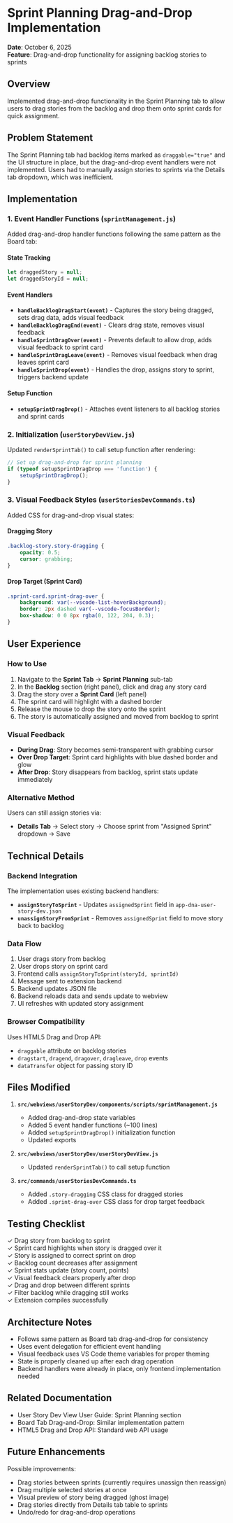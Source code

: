 # Sprint Planning Drag-and-Drop Implementation

**Date**: October 6, 2025  
**Feature**: Drag-and-drop functionality for assigning backlog stories to sprints

## Overview

Implemented drag-and-drop functionality in the Sprint Planning tab to allow users to drag stories from the backlog and drop them onto sprint cards for quick assignment.

## Problem Statement

The Sprint Planning tab had backlog items marked as `draggable="true"` and the UI structure in place, but the drag-and-drop event handlers were not implemented. Users had to manually assign stories to sprints via the Details tab dropdown, which was inefficient.

## Implementation

### 1. Event Handler Functions (`sprintManagement.js`)

Added drag-and-drop handler functions following the same pattern as the Board tab:

#### State Tracking
```javascript
let draggedStory = null;
let draggedStoryId = null;
```

#### Event Handlers
- **`handleBacklogDragStart(event)`** - Captures the story being dragged, sets drag data, adds visual feedback
- **`handleBacklogDragEnd(event)`** - Clears drag state, removes visual feedback
- **`handleSprintDragOver(event)`** - Prevents default to allow drop, adds visual feedback to sprint card
- **`handleSprintDragLeave(event)`** - Removes visual feedback when drag leaves sprint card
- **`handleSprintDrop(event)`** - Handles the drop, assigns story to sprint, triggers backend update

#### Setup Function
- **`setupSprintDragDrop()`** - Attaches event listeners to all backlog stories and sprint cards

### 2. Initialization (`userStoryDevView.js`)

Updated `renderSprintTab()` to call setup function after rendering:

```javascript
// Set up drag-and-drop for sprint planning
if (typeof setupSprintDragDrop === 'function') {
    setupSprintDragDrop();
}
```

### 3. Visual Feedback Styles (`userStoriesDevCommands.ts`)

Added CSS for drag-and-drop visual states:

#### Dragging Story
```css
.backlog-story.story-dragging {
    opacity: 0.5;
    cursor: grabbing;
}
```

#### Drop Target (Sprint Card)
```css
.sprint-card.sprint-drag-over {
    background: var(--vscode-list-hoverBackground);
    border: 2px dashed var(--vscode-focusBorder);
    box-shadow: 0 0 8px rgba(0, 122, 204, 0.3);
}
```

## User Experience

### How to Use

1. Navigate to the **Sprint Tab** → **Sprint Planning** sub-tab
2. In the **Backlog** section (right panel), click and drag any story card
3. Drag the story over a **Sprint Card** (left panel)
4. The sprint card will highlight with a dashed border
5. Release the mouse to drop the story onto the sprint
6. The story is automatically assigned and moved from backlog to sprint

### Visual Feedback

- **During Drag**: Story becomes semi-transparent with grabbing cursor
- **Over Drop Target**: Sprint card highlights with blue dashed border and glow
- **After Drop**: Story disappears from backlog, sprint stats update immediately

### Alternative Method

Users can still assign stories via:
- **Details Tab** → Select story → Choose sprint from "Assigned Sprint" dropdown → Save

## Technical Details

### Backend Integration

The implementation uses existing backend handlers:
- **`assignStoryToSprint`** - Updates `assignedSprint` field in `app-dna-user-story-dev.json`
- **`unassignStoryFromSprint`** - Removes `assignedSprint` field to move story back to backlog

### Data Flow

1. User drags story from backlog
2. User drops story on sprint card
3. Frontend calls `assignStoryToSprint(storyId, sprintId)`
4. Message sent to extension backend
5. Backend updates JSON file
6. Backend reloads data and sends update to webview
7. UI refreshes with updated story assignment

### Browser Compatibility

Uses HTML5 Drag and Drop API:
- `draggable` attribute on backlog stories
- `dragstart`, `dragend`, `dragover`, `dragleave`, `drop` events
- `dataTransfer` object for passing story ID

## Files Modified

1. **`src/webviews/userStoryDev/components/scripts/sprintManagement.js`**
   - Added drag-and-drop state variables
   - Added 5 event handler functions (~100 lines)
   - Added `setupSprintDragDrop()` initialization function
   - Updated exports

2. **`src/webviews/userStoryDev/userStoryDevView.js`**
   - Updated `renderSprintTab()` to call setup function

3. **`src/commands/userStoriesDevCommands.ts`**
   - Added `.story-dragging` CSS class for dragged stories
   - Added `.sprint-drag-over` CSS class for drop target feedback

## Testing Checklist

✓ Drag story from backlog to sprint  
✓ Sprint card highlights when story is dragged over it  
✓ Story is assigned to correct sprint on drop  
✓ Backlog count decreases after assignment  
✓ Sprint stats update (story count, points)  
✓ Visual feedback clears properly after drop  
✓ Drag and drop between different sprints  
✓ Filter backlog while dragging still works  
✓ Extension compiles successfully  

## Architecture Notes

- Follows same pattern as Board tab drag-and-drop for consistency
- Uses event delegation for efficient event handling
- Visual feedback uses VS Code theme variables for proper theming
- State is properly cleaned up after each drag operation
- Backend handlers were already in place, only frontend implementation needed

## Related Documentation

- User Story Dev View User Guide: Sprint Planning section
- Board Tab Drag-and-Drop: Similar implementation pattern
- HTML5 Drag and Drop API: Standard web API usage

## Future Enhancements

Possible improvements:
- Drag stories between sprints (currently requires unassign then reassign)
- Drag multiple selected stories at once
- Visual preview of story being dragged (ghost image)
- Drag stories directly from Details tab table to sprints
- Undo/redo for drag-and-drop operations
